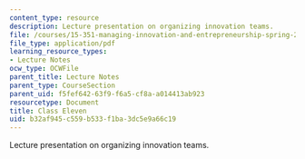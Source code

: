 ```yaml
---
content_type: resource
description: Lecture presentation on organizing innovation teams.
file: /courses/15-351-managing-innovation-and-entrepreneurship-spring-2008/b32af945c559b533f1ba3dc5e9a66c19_10_lec.pdf
file_type: application/pdf
learning_resource_types:
- Lecture Notes
ocw_type: OCWFile
parent_title: Lecture Notes
parent_type: CourseSection
parent_uid: f5fef642-63f9-f6a5-cf8a-a014413ab923
resourcetype: Document
title: Class Eleven
uid: b32af945-c559-b533-f1ba-3dc5e9a66c19
---
```

Lecture presentation on organizing innovation teams.

